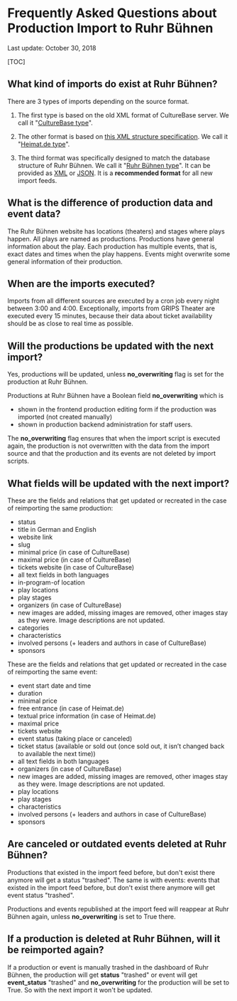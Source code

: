 # Frequently Asked Questions about Production Import to Ruhr Bühnen

Last update: October 30, 2018

[TOC]

## What kind of imports do exist at Ruhr Bühnen?

There are 3 types of imports depending on the source format.

1. The first type is based on the old XML format of CultureBase server. We call it "[CultureBase type](culturebase_import_specs/production_import_specification_culturebase_type.html)".

2. The other format is based on [this XML structure specification](http://cb.heimat.de/interface/schema/interfaceformat.xsd). We call it "[Heimat.de type](heimat_de_import_specs/production_import_specification_heimat_de_type.html)".

3. The third format was specifically designed to match the database structure of Ruhr Bühnen. We call it "[Ruhr Bühnen type](rb_import_specs/production_import_specification_rb_type_xml.html)". It can be provided as [XML](rb_import_specs/production_import_specification_rb_type_xml.html) or [JSON](rb_import_specs/production_import_specification_rb_type_json.html). It is a __recommended format__ for all new import feeds.

## What is the difference of production data and event data?

The Ruhr Bühnen website has locations (theaters) and stages where plays happen. All plays are named as productions. Productions have general information about the play. Each production has multiple events, that is, exact dates and times when the play happens. Events might overwrite some general information of their production.

## When are the imports executed?

Imports from all different sources are executed by a cron job every night between 3:00 and 4:00. Exceptionally, imports from GRIPS Theater are executed every 15 minutes, because their data about ticket availability should be as close to real time as possible.

## Will the productions be updated with the next import?

Yes, productions will be updated, unless __no_overwriting__ flag is set for the production at Ruhr Bühnen.

Productions at Ruhr Bühnen have a Boolean field __no_overwriting__ which is

- shown in the frontend production editing form if the production was imported (not created manually)
- shown in production backend administration for staff users.

The __no_overwriting__ flag ensures that when the import script is executed again, the production is not overwritten with the data from the import source and that the production and its events are not deleted by import scripts.

## What fields will be updated with the next import?

These are the fields and relations that get updated or recreated in the case of reimporting the same production:

- status
- title in German and English
- website link
- slug
- minimal price (in case of CultureBase)
- maximal price (in case of CultureBase)
- tickets website (in case of CultureBase)
- all text fields in both languages
- in-program-of location
- play locations
- play stages
- organizers (in case of CultureBase)
- new images are added, missing images are removed, other images stay as they were. Image descriptions are not updated.
- categories
- characteristics
- involved persons (+ leaders and authors in case of CultureBase)
- sponsors

These are the fields and relations that get updated or recreated in the case of reimporting the same event:

- event start date and time
- duration
- minimal price
- free entrance (in case of Heimat.de)
- textual price information (in case of Heimat.de)
- maximal price
- tickets website
- event status (taking place or canceled)
- ticket status (available or sold out (once sold out, it isn’t changed back to available the next time))
- all text fields in both languages
- organizers (in case of CultureBase)
- new images are added, missing images are removed, other images stay as they were. Image descriptions are not updated.
- play locations
- play stages
- characteristics
- involved persons (+ leaders and authors in case of CultureBase)
- sponsors

## Are canceled or outdated events deleted at Ruhr Bühnen?

Productions that existed in the import feed before, but don't exist there anymore will get a status "trashed". The same is with events: events that existed in the import feed before, but don't exist there anymore will get event status "trashed".

Productions and events republished at the import feed will reappear at Ruhr Bühnen again, unless __no_overwriting__ is set to True there. 


## If a production is deleted at Ruhr Bühnen, will it be reimported again?

If a production or event is manually trashed in the dashboard of Ruhr Bühnen, the production will get __status__ "trashed" or event will get __event_status__ "trashed" and __no_overwriting__ for the production will be set to True. So with the next import it won't be updated.
